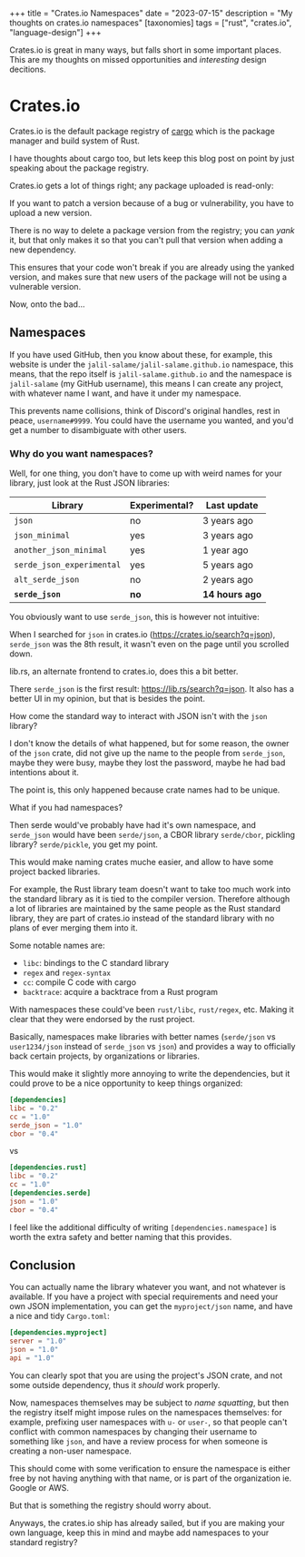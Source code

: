 +++
title = "Crates.io Namespaces"
date = "2023-07-15"
description = "My thoughts on crates.io namespaces"
[taxonomies]
tags = ["rust", "crates.io", "language-design"]
+++

Crates.io is great in many ways, but falls short in some important
places. This are my thoughts on missed opportunities and *interesting*
design decitions.

<!-- more -->

# Crates.io

Crates.io is the default package registry of
[cargo](https://github.com/rust-lang/cargo) which is the package manager
and build system of Rust.

I have thoughts about cargo too, but lets keep this blog post on point
by just speaking about the package registry.

Crates.io gets a lot of things right; any package uploaded is read-only:

If you want to patch a version because of a bug or vulnerability,
you have to upload a new version.

There is no way to delete a package version from the registry; you can
*yank* it, but that only makes it so that you can't pull that version
when adding a new dependency.

This ensures that your code won't break if you are already using the
yanked version, and makes sure that new users of the package will not
be using a vulnerable version.

Now, onto the bad...

## Namespaces

If you have used GitHub, then you know about these, for example, this
website is under the `jalil-salame/jalil-salame.github.io` namespace,
this means, that the repo itself is `jalil-salame.github.io` and the
namespace is `jalil-salame` (my GitHub username), this means I can create
any project, with whatever name I want, and have it under my namespace.

This prevents name collisions, think of Discord's original handles,
rest in peace, `username#9999`. You could have the username you wanted,
and you'd get a number to disambiguate with other users.

### Why do you want namespaces?

Well, for one thing, you don't have to come up with weird names for your
library, just look at the Rust JSON libraries:

| Library                   | Experimental? | Last update      |
|---------------------------|---------------|------------------|
| `json`                    | no            | 3 years ago      |
| `json_minimal`            | yes           | 3 years ago      |
| `another_json_minimal`    | yes           | 1 year ago       |
| `serde_json_experimental` | yes           | 5 years ago      |
| `alt_serde_json`          | no            | 2 years ago      |
| **`serde_json`**          | **no**        | **14 hours ago** |

You obviously want to use `serde_json`, this is however not intuitive:

When I searched for `json` in crates.io (https://crates.io/search?q=json),
`serde_json` was the 8th result, it wasn't even on the page until you
scrolled down.

lib.rs, an alternate frontend to crates.io, does this a bit better.

There `serde_json` is the first result: https://lib.rs/search?q=json. It
also has a better UI in my opinion, but that is besides the point.

How come the standard way to interact with JSON isn't with the `json`
library?

I don't know the details of what happened, but for some reason, the
owner of the `json` crate, did not give up the name to the people from
`serde_json`, maybe they were busy, maybe they lost the password, maybe
he had bad intentions about it.

The point is, this only happened because crate names had to be unique.

What if you had namespaces?

Then serde would've probably have had it's own namespace, and `serde_json`
would have been `serde/json`, a CBOR library `serde/cbor`, pickling
library? `serde/pickle`, you get my point.

This would make naming crates muche easier, and allow to have some project
backed libraries.

For example, the Rust library team doesn't want to take too much work into
the standard library as it is tied to the compiler version. Therefore
although a lot of libraries are maintained by the same people as the
Rust standard library, they are part of crates.io instead of the standard
library with no plans of ever merging them into it.

Some notable names are:

- `libc`: bindings to the C standard library
- `regex` and `regex-syntax`
- `cc`: compile C code with cargo
- `backtrace`: acquire a backtrace from a Rust program

With namespaces these could've been `rust/libc`, `rust/regex`, etc. Making
it clear that they were endorsed by the rust project.

Basically, namespaces make libraries with better names (`serde/json` vs
`user1234/json` instead of `serde_json` vs `json`) and provides a way
to officially back certain projects, by organizations or libraries.

This would make it slightly more annoying to write the dependencies,
but it could prove to be a nice opportunity to keep things organized:

```toml
[dependencies]
libc = "0.2"
cc = "1.0"
serde_json = "1.0"
cbor = "0.4"
```

vs

```toml
[dependencies.rust]
libc = "0.2"
cc = "1.0"
[dependencies.serde]
json = "1.0"
cbor = "0.4"
```

I feel like the additional difficulty of writing
`[dependencies.namespace]` is worth the extra safety and better naming
that this provides.

## Conclusion

You can actually name the library whatever you want, and not whatever
is available. If you have a project with special requirements and need
your own JSON implementation, you can get the `myproject/json` name,
and have a nice and tidy `Cargo.toml`:

```toml
[dependencies.myproject]
server = "1.0"
json = "1.0"
api = "1.0"
```

You can clearly spot that you are using the project's JSON crate, and
not some outside dependency, thus it *should* work properly.

Now, namespaces themselves may be subject to *name squatting*, but then
the registry itself might impose rules on the namespaces themselves:
for example, prefixing user namespaces with `u-` or `user-`, so that
people can't conflict with common namespaces by changing their username
to something like `json`, and have a review process for when someone is
creating a non-user namespace.

This should come with some verification to ensure the namespace is
either free by not having anything with that name, or is part of the
organization ie. Google or AWS.

But that is something the registry should worry about.

Anyways, the crates.io ship has already sailed, but if you are making
your own language, keep this in mind and maybe add namespaces to your
standard registry?

